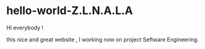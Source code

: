 # hello-world-Z.L.N.A.L.A 

Hi everybody !

this nice and great website , I working now on  project Seftware Engineering. 
